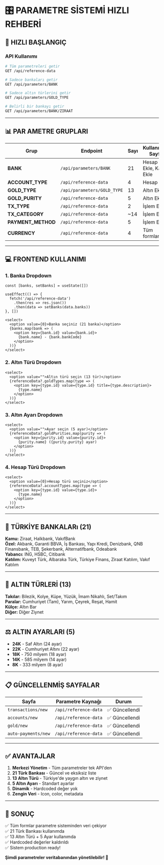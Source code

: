 # 🎛️ PARAMETRE SİSTEMİ HIZLI REHBERİ

## 🚀 HIZLI BAŞLANGIÇ

### API Kullanımı

```bash
# Tüm parametreleri getir
GET /api/reference-data

# Sadece bankaları getir
GET /api/parameters/BANK

# Sadece altın türlerini getir
GET /api/parameters/GOLD_TYPE

# Belirli bir bankayı getir
GET /api/parameters/BANK/ZIRAAT
```

---

## 📊 PAR AMETRE GRUPLARI

| Grup               | Endpoint                    | Sayı | Kullanıldığı Sayfa    |
| ------------------ | --------------------------- | ---- | --------------------- |
| **BANK**           | `/api/parameters/BANK`      | 21   | Hesap Ekle, Kart Ekle |
| **ACCOUNT_TYPE**   | `/api/reference-data`       | 4    | Hesap Ekle            |
| **GOLD_TYPE**      | `/api/parameters/GOLD_TYPE` | 13   | Altın Ekle            |
| **GOLD_PURITY**    | `/api/reference-data`       | 5    | Altın Ekle            |
| **TX_TYPE**        | `/api/reference-data`       | 2    | İşlem Ekle            |
| **TX_CATEGORY**    | `/api/reference-data`       | ~14  | İşlem Ekle            |
| **PAYMENT_METHOD** | `/api/reference-data`       | 5    | İşlem Ekle            |
| **CURRENCY**       | `/api/reference-data`       | 4    | Tüm formlar           |

---

## 💻 FRONTEND KULLANIMI

### 1. Banka Dropdown

```tsx
const [banks, setBanks] = useState([])

useEffect(() => {
  fetch('/api/reference-data')
    .then(res => res.json())
    .then(data => setBanks(data.banks))
}, [])

<select>
  <option value={0}>Banka seçiniz (21 banka)</option>
  {banks.map(bank => (
    <option key={bank.id} value={bank.id}>
      {bank.name} - {bank.bankCode}
    </option>
  ))}
</select>
```

### 2. Altın Türü Dropdown

```tsx
<select>
  <option value="">Altın türü seçin (13 tür)</option>
  {referenceData?.goldTypes.map(type => (
    <option key={type.id} value={type.id} title={type.description}>
      {type.name}
    </option>
  ))}
</select>
```

### 3. Altın Ayarı Dropdown

```tsx
<select>
  <option value="">Ayar seçin (5 ayar)</option>
  {referenceData?.goldPurities.map(purity => (
    <option key={purity.id} value={purity.id}>
      {purity.name} ({purity.purity} ayar)
    </option>
  ))}
</select>
```

### 4. Hesap Türü Dropdown

```tsx
<select>
  <option value={0}>Hesap türü seçiniz</option>
  {referenceData?.accountTypes.map(type => (
    <option key={type.id} value={type.id}>
      {type.name}
    </option>
  ))}
</select>
```

---

## 🏦 TÜRKİYE BANKALARı (21)

**Kamu:** Ziraat, Halkbank, VakıfBank  
**Özel:** Akbank, Garanti BBVA, İş Bankası, Yapı Kredi, Denizbank, QNB Finansbank, TEB, Şekerbank, Alternatifbank, Odeabank  
**Yabancı:** ING, HSBC, Citibank  
**Katılım:** Kuveyt Türk, Albaraka Türk, Türkiye Finans, Ziraat Katılım, Vakıf Katılım

---

## 💎 ALTIN TÜRLERİ (13)

**Takılar:** Bilezik, Kolye, Küpe, Yüzük, İmam Nikahlı, Set/Takım  
**Paralar:** Cumhuriyet (Tam), Yarım, Çeyrek, Reşat, Hamit  
**Külçe:** Altın Bar  
**Diğer:** Diğer Ziynet

---

## ⚖️ ALTIN AYARLARI (5)

- **24K** - Saf Altın (24 ayar)
- **22K** - Cumhuriyet Altını (22 ayar)
- **18K** - 750 milyem (18 ayar)
- **14K** - 585 milyem (14 ayar)
- **8K** - 333 milyem (8 ayar)

---

## 📋 GÜNCELLENMİŞ SAYFALAR

| Sayfa               | Parametre Kaynağı     | Durum          |
| ------------------- | --------------------- | -------------- |
| `transactions/new`  | `/api/reference-data` | ✅ Güncellendi |
| `accounts/new`      | `/api/reference-data` | ✅ Güncellendi |
| `gold/new`          | `/api/reference-data` | ✅ Güncellendi |
| `auto-payments/new` | `/api/reference-data` | ✅ Güncellendi |

---

## ✅ AVANTAJLAR

1. **Merkezi Yönetim** - Tüm parametreler tek API'den
2. **21 Türk Bankası** - Güncel ve eksiksiz liste
3. **13 Altın Türü** - Türkiye'de yaygın altın ve ziynet
4. **5 Altın Ayarı** - Standart ayarlar
5. **Dinamik** - Hardcoded değer yok
6. **Zengin Veri** - Icon, color, metadata

---

## 🎉 SONUÇ

✅ Tüm formlar parametre sisteminden veri çekiyor  
✅ 21 Türk Bankası kullanımda  
✅ 13 Altın Türü + 5 Ayar kullanımda  
✅ Hardcoded değerler kaldırıldı  
✅ Sistem production ready!

**Şimdi parametreler veritabanından yönetilebilir! 🚀**
